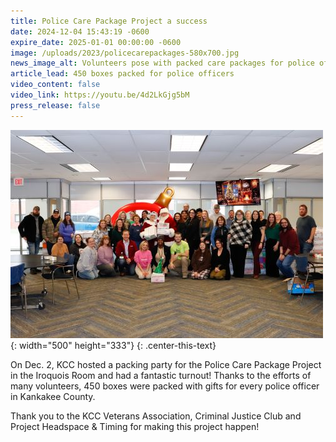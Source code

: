 ```yaml
---
title: Police Care Package Project a success
date: 2024-12-04 15:43:19 -0600
expire_date: 2025-01-01 00:00:00 -0600
image: /uploads/2023/policecarepackages-580x700.jpg
news_image_alt: Volunteers pose with packed care packages for police officers
article_lead: 450 boxes packed for police officers
video_content: false
video_link: https://youtu.be/4d2LkGjg5bM
press_release: false
---
```

![Volunteers at the Police Care Package Project packing party on Dec. 2, 2024](/uploads/2023/policecarepackages-500x333.jpg "Volunteers at the Police Care Package Project packing party on Dec. 2, 2024"){: width="500" height="333"}
{: .center-this-text}

On Dec. 2, KCC hosted a packing party for the Police Care Package Project in the Iroquois Room and had a fantastic turnout! Thanks to the efforts of many volunteers, 450 boxes were packed with gifts for every police officer in Kankakee County.

Thank you to the KCC Veterans Association, Criminal Justice Club and Project Headspace & Timing for making this project happen!